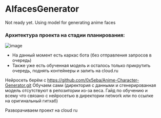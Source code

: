 # AIfacesGenerator
Not ready yet. Using model for generating anime faces

### Архитектура проекта на стадии планирования:
![image](https://github.com/user-attachments/assets/bb07e0db-d4d2-493b-b673-9cc62dce606d)

* На данный момент есть каркас бота (без отправления запросов в очередь)
* Также уже есть обученная модель и осталось только прикрутить очередь, поднять контейнеры и залить на cloud.ru

Нейросеть берём с https://github.com/0x5eba/Anime-Character-Generator.git
Обучаем сами (директория с данными и сгенерированная модель отсутствуют в репозитории из-за веса. Гайд по обучению и всему что связано с нейросетью в директории network или по ссылке на оригинальный гитхаб)

Разворачиваем проект на cloud ru
